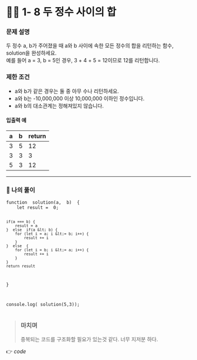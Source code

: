 <h1 id="👩‍💻-1--8-두-정수-사이의-합">👩‍💻 1- 8 두 정수 사이의 합</h1>
<h3 id="문제-설명">문제 설명</h3>
<p>두 정수 a, b가 주어졌을 때 a와 b 사이에 속한 모든 정수의 합을 리턴하는 함수, solution을 완성하세요.<br>
예를 들어 a = 3, b = 5인 경우, 3 + 4 + 5 = 12이므로 12를 리턴합니다.</p>
<h3 id="제한-조건">제한 조건</h3>
<ul>
<li>a와 b가 같은 경우는 둘 중 아무 수나 리턴하세요.</li>
<li>a와 b는 -10,000,000 이상 10,000,000 이하인 정수입니다.</li>
<li>a와 b의 대소관계는 정해져있지 않습니다.</li>
</ul>
<h4 id="입출력-예">입출력 예</h4>

<table>
<thead>
<tr>
<th>a</th>
<th>b</th>
<th>return</th>
</tr>
</thead>
<tbody>
<tr>
<td>3</td>
<td>5</td>
<td>12</td>
</tr>
<tr>
<td>3</td>
<td>3</td>
<td>3</td>
</tr>
<tr>
<td>5</td>
<td>3</td>
<td>12</td>
</tr>
</tbody>
</table><hr>
<h3 id="👤-나의-풀이">👤 나의 풀이</h3>
<pre class=" language-html"><code class="prism  language-html">function  solution(a,  b)  {
	let result =  0;
	
	if(a === b) {
		result = a
	}  else  if(a &lt; b) {
		for (let i = a; i &lt;= b; i++) {
			result += i
		}
	}  else  {
		for (let i = b; i &lt;= a; i++) {
			result += i
		}
	}
	return result
}

console.log( solution(5,3));
</code></pre>
<blockquote>
<h3 id="마치며">마치며</h3>
<p>중복되는 코드를 구조화할 필요가 있는것 같다. 너무 지저분 하다.</p>
</blockquote>
<p>👉 <em>code</em></p>

